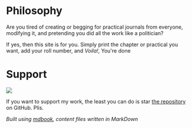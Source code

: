 # Philosophy
Are you tired of creating or begging for practical journals from everyone, modifying it, and pretending you did all the work like a politician?

If yes, then this site is for you. Simply print the chapter or practical you want, add your roll number, and *Voila!*, You're done

# Support
![](https://media.giphy.com/media/CT5Ye7uVJLFtu/200.gif)

If you want to support my work, the least you can do is star [the repository](https://github.com/schmeekygeek/tyitprac) on GitHub. Plis.

*Built using [mdbook](https://github.com/rust-lang/mdBook/), content files written in MarkDown*
